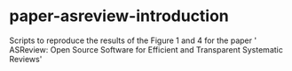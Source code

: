 # paper-asreview-introduction
Scripts to reproduce the results of the Figure 1 and 4 for the paper ' ASReview: Open Source Software for Efficient and Transparent Systematic Reviews'
